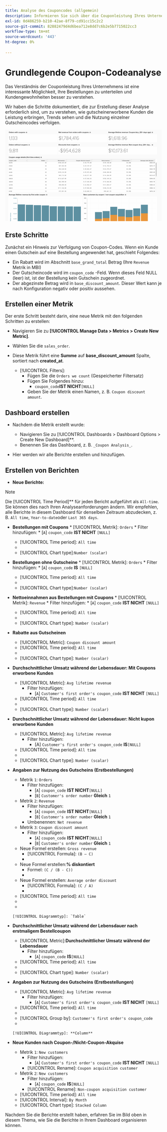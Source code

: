 ```yaml
---
title: Analyse des Couponcodes (allgemein)
description: Informieren Sie sich über die Couponleistung Ihres Unternehmens, um Ihre Bestellungen zu segmentieren und Kundengewohnheiten besser zu verstehen.
exl-id: 0d486259-b210-42ae-8f79-cd91cc15c2c2
source-git-commit: 82882479d4d6bea712e8dd7c6b2e5b7715022cc3
workflow-type: tm+mt
source-wordcount: '443'
ht-degree: 0%

---
```


# Grundlegende Coupon-Codeanalyse

Das Verständnis der Couponleistung Ihres Unternehmens ist eine interessante Möglichkeit, Ihre Bestellungen zu unterteilen und Kundengewohnheiten besser zu verstehen.

Wir haben die Schritte dokumentiert, die zur Erstellung dieser Analyse erforderlich sind, um zu verstehen, wie gutscheinerworbene Kunden die Leistung erbringen, Trends sehen und die Nutzung einzelner Gutscheincodes verfolgen.

![](../../assets/coupon_analysis_dash_720.png)<!--{: width="807" height="471"}-->

## Erste Schritte

Zunächst ein Hinweis zur Verfolgung von Coupon-Codes. Wenn ein Kunde einen Gutschein auf eine Bestellung angewendet hat, geschieht Folgendes:

* Ein Rabatt wird im Abschnitt `base_grand_total` Betrag (Ihre `Revenue` Metrik in MBI)
* Der Gutscheincode wird im `coupon_code` -Feld. Wenn dieses Feld NULL (leer) ist, ist der Bestellung kein Gutschein zugeordnet.
* Der abgezinste Betrag wird in `base_discount_amount`. Dieser Wert kann je nach Konfiguration negativ oder positiv aussehen.

## Erstellen einer Metrik

Der erste Schritt besteht darin, eine neue Metrik mit den folgenden Schritten zu erstellen:

* Navigieren Sie zu **[!UICONTROL Manage Data > Metrics > Create New Metric]**.

* Wählen Sie die `sales_order`.
* Diese Metrik führt eine **Summe** auf **base_discount_amount** Spalte, sortiert nach **created_at**.
   * [!UICONTROL Filters]:
      * Fügen Sie die `Orders we count` (Gespeicherter Filtersatz)
      * Fügen Sie Folgendes hinzu:
         * `coupon_code`**IST NICHT**`[NULL]`
      * Geben Sie der Metrik einen Namen, z. B. `Coupon discount amount`.

## Dashboard erstellen

* Nachdem die Metrik erstellt wurde:
   * Navigieren Sie zu [!UICONTROL Dashboards > Dashboard Options > Create New Dashboard]**.
   * Benennen Sie das Dashboard, z. B. `_Coupon Analysis_`.

* Hier werden wir alle Berichte erstellen und hinzufügen.

## Erstellen von Berichten

* **Neue Berichte:**

>[!NOTE]
>
>Die [!UICONTROL Time Period]** für jeden Bericht aufgeführt als `All-time`. Sie können dies nach Ihren Analyseanforderungen ändern. Wir empfehlen, alle Berichte in diesem Dashboard für denselben Zeitraum abzudecken, z. B. `All time`, `Year-to-date`oder `Last 365 days`.

* **Bestellungen mit Coupons**
   * 
      [!UICONTROL Metrik]: `Orders`
      * Filter hinzufügen:
         * [`A`] `coupon_code` **IST NICHT** `[NULL]`
   * [!UICONTROL Time period]: `All time`
   * 
      [!UICONTROL Intervall]: `None`
   * [!UICONTROL Chart type]:`Number (scalar)`


* **Bestellungen ohne Gutscheine**
   * 
      [!UICONTROL Metrik]: `Orders`
      * Filter hinzufügen:
         * [`A`] `coupon_code` **IS** `[NULL]`
   * [!UICONTROL Time period]: `All time`
   * 
      [!UICONTROL Intervall]: `None`
   * [!UICONTROL Chart type]:`Number (scalar)`


* **Nettoeinnahmen aus Bestellungen mit Coupons**
   * 
      [!UICONTROL Metrik]: `Revenue`
      * Filter hinzufügen:
         * [`A`] `coupon_code` **IST NICHT** `[NULL]`
   * [!UICONTROL Time period]: `All time`
   * 
      [!UICONTROL Intervall]: `None`
   * [!UICONTROL Chart type]: `Number (scalar)`


* **Rabatte aus Gutscheinen**
   * [!UICONTROL Metric]: `Coupon discount amount`
   * [!UICONTROL Time period]: `All time`
   * 
      [!UICONTROL Intervall]: `None`
   * [!UICONTROL Chart type]: `Number (scalar)`

* **Durchschnittlicher Umsatz während der Lebensdauer: Mit Coupons erworbene Kunden**
   * [!UICONTROL Metric]: `Avg lifetime revenue`
      * Filter hinzufügen:
         * [`A`] `Customer's first order's coupon_code` **IST NICHT** `[NULL]`
   * [!UICONTROL Time period]: `All time`
   * 
      [!UICONTROL Intervall]: `None`
   * [!UICONTROL Chart type]: `Number (scalar)`


* **Durchschnittlicher Umsatz während der Lebensdauer: Nicht kupon erworbene Kunden**
   * [!UICONTROL Metric]: `Avg lifetime revenue`
      * Filter hinzufügen:
         * [A] `Customer's first order's coupon_code` **IS**`[NULL]`
   * [!UICONTROL Time period]: `All time`
   * 
      [!UICONTROL Intervall]: `None`
   * [!UICONTROL Chart type]: `Number (scalar)`


* **Angaben zur Nutzung des Gutscheins (Erstbestellungen)**
   * Metrik `1`: `Orders`
      * Filter hinzufügen:
         * [`A`] `coupon_code` **IST NICHT**`[NULL]`
         * [`B`] `Customer's order number` **Gleich** `1`
   * Metrik `2`: `Revenue`
      * Filter hinzufügen:
         * [`A`] `coupon_code` **IST NICHT**`[NULL]`
         * [`B`] `Customer's order number` **Gleich** `1`
      * Umbenennen:  `Net revenue`
   * Metrik `3`: `Coupon discount amount`
      * Filter hinzufügen:
         * [`A`] `coupon_code` **IST NICHT**`[NULL]`
         * [`B`] `Customer's order number` **Gleich** `1`
   * Neue Formel erstellen: `Gross revenue`
      * [!UICONTROL Formula]: `(B – C)`
      * 
         [!UICONTROL Format]: `Currency`
   * Neue Formel erstellen:**% diskontiert**
      * Formel: `(C / (B - C))`
      * 
         [!UICONTROL Format]: `Percentage`
   * Neue Formel erstellen: `Average order discount`
      * [!UICONTROL Formula]: `(C / A)`
      * 
         [!UICONTROL Format]: `Percentage`
   * [!UICONTROL Time period]: `All time`
   * 
      [!UICONTROL Intervall]: `None`
   * 

      [!UICONTROL Diagrammtyp]: `Table`








* **Durchschnittlicher Umsatz während der Lebensdauer nach erstmaligem Bestellcoupon**
   * [!UICONTROL Metric]:**Durchschnittlicher Umsatz während der Lebensdauer**
      * Filter hinzufügen:
         * [`A`] `coupon_code` **IS**`[NULL]`
   * [!UICONTROL Time period]: `All time`
   * 
      [!UICONTROL Intervall]: `None`
   * [!UICONTROL Chart type]: `Number (scalar)`


* **Angaben zur Nutzung des Gutscheins (Erstbestellungen)**
   * [!UICONTROL Metric]: `Avg lifetime revenue`
      * Filter hinzufügen:
         * [`A`] `Customer's first order's coupon_code` **IST NICHT** `[NULL]`
   * [!UICONTROL Time period]: `All time`
   * 
      [!UICONTROL Intervall]: `None`
   * [!UICONTROL Group by]: `Customer's first order's coupon_code`
   * 

      [!UICONTROL Diagrammtyp]: **Column**


* **Neue Kunden nach Coupon-/Nicht-Coupon-Akquise**
   * Metrik `1`: `New customers`
      * Filter hinzufügen:
         * [`A`] `Customer's first order's coupon_code` **IST NICHT** `[NULL]`
      * [!UICONTROL Rename]: `Coupon acquisition customer`
   * Metrik `2`: `New customers`
      * Filter hinzufügen:
         * [`A`] `coupon_code` **IS**`[NULL]`
      * [!UICONTROL Rename]: `Non-coupon acquisition customer`
   * [!UICONTROL Time period]: `All time`
   * [!UICONTROL Interval]: `By Month`
   * [!UICONTROL Chart type]: `Stacked Column`





Nachdem Sie die Berichte erstellt haben, erfahren Sie im Bild oben in diesem Thema, wie Sie die Berichte in Ihrem Dashboard organisieren können.
